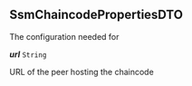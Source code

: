 

## SsmChaincodePropertiesDTO



The configuration needed for





  
<article>

***url*** `String` 

URL of the peer hosting the chaincode

</article>

